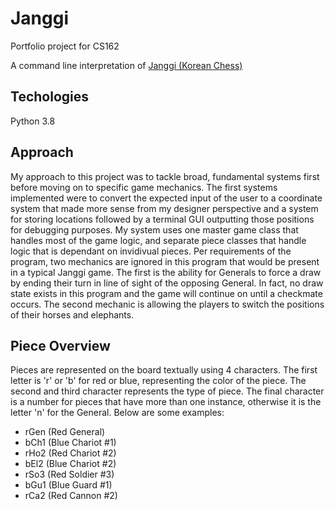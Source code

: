 # Janggi
Portfolio project for CS162

A command line interpretation of [Janggi (Korean Chess)](http://en.wikipedia.org/wiki/Janggi)

## Techologies
Python 3.8

## Approach
My approach to this project was to tackle broad, fundamental systems first before moving on to specific game mechanics. The first systems implemented were to convert the expected input of the user to a coordinate system that made more sense from my designer perspective and a system for storing locations followed by a terminal GUI outputting those positions for debugging purposes. My system uses one master game class that handles most of the game logic, and separate piece classes that handle logic that is dependant on invidivual pieces. Per requirements of the program, two mechanics are ignored in this program that would be present in a typical Janggi game. The first is the ability for Generals to force a draw by ending their turn in line of sight of the opposing General. In fact, no draw state exists in this program and the game will continue on until a checkmate occurs. The second mechanic is allowing the players to switch the positions of their horses and elephants.

## Piece Overview
Pieces are represented on the board textually using 4 characters. The first letter is 'r' or 'b' for red or blue, representing the color of the piece. The second and third character represents the type of piece. The final character is a number for pieces that have more than one instance, otherwise it is the letter 'n' for the General. Below are some examples:

- rGen (Red General)
- bCh1 (Blue Chariot #1)
- rHo2 (Red Chariot #2)
- bEl2 (Blue Chariot #2)
- rSo3 (Red Soldier #3)
- bGu1 (Blue Guard #1)
- rCa2 (Red Cannon #2)
